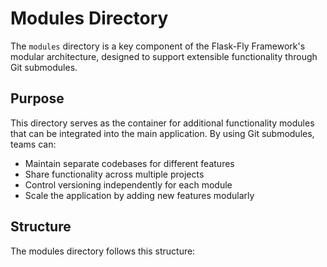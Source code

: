 # Modules Directory

The `modules` directory is a key component of the Flask-Fly Framework's modular architecture, designed to support extensible functionality through Git submodules.

## Purpose

This directory serves as the container for additional functionality modules that can be integrated into the main application. By using Git submodules, teams can:
- Maintain separate codebases for different features
- Share functionality across multiple projects
- Control versioning independently for each module
- Scale the application by adding new features modularly

## Structure

The modules directory follows this structure: